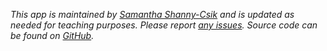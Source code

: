 *This app is maintained by [Samantha Shanny-Csik](https://samanthacsik.github.io/) and is updated as needed for teaching purposes. Please report [any issues](https://github.com/samanthacsik/EDS-296-shiny-apps/issues). Source code can be found on [GitHub](https://github.com/samanthacsik/EDS-296-shiny-apps).*